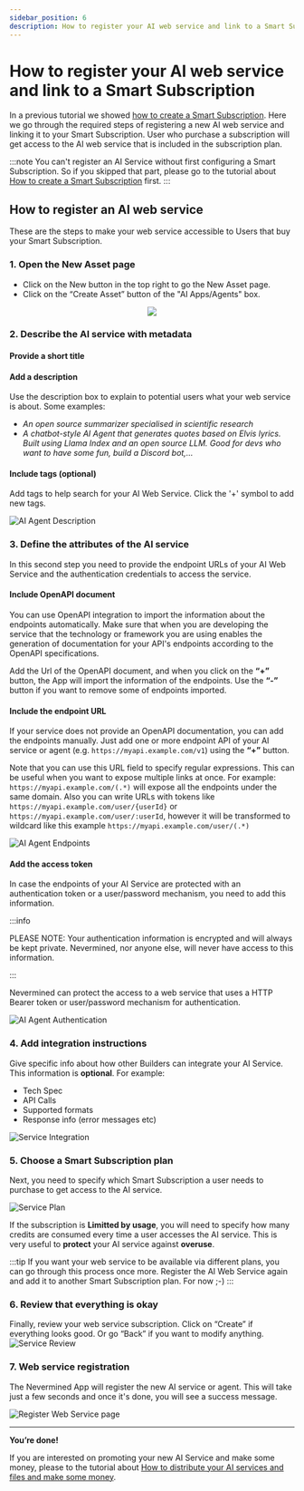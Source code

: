 ```yaml
---
sidebar_position: 6
description: How to register your AI web service and link to a Smart Subscription
---
```


# How to register your AI web service and link to a Smart Subscription

In a previous tutorial we showed [how to create a Smart Subscription](create-subscription). Here we go through the required steps of registering a new AI web service and linking it to your Smart Subscription. User who purchase a subscription will get access to the AI web service that is included in the subscription plan.

:::note
You can't register an AI Service without first configuring a Smart Subscription. So if you skipped that part, please go to the tutorial about [How to create a Smart Subscription](04-create-subscription.md) first.
:::


## How to register an AI web service

These are the steps to make your web service accessible to Users that buy your Smart Subscription.

### 1. Open the New Asset page

- Click on the New button in the top right to go the New Asset page.
- Click on the “Create Asset” button of the "AI Apps/Agents" box.

<p align="center"><img src="/images/tutorials/builders/new-agent-tile.png"/></p>

### 2. Describe the AI service with metadata

#### Provide a short title

#### Add a description

Use the description box to explain to potential users what your web service is about. Some examples:

- _An open source summarizer specialised in scientific research_
- _A chatbot-style AI Agent that generates quotes based on Elvis lyrics. Built using Llama Index and an open source LLM. Good for devs who want to have some fun, build a Discord bot,..._

#### Include tags (optional)

Add tags to help search for your AI Web Service.
Click the '+' symbol to add new tags.

![AI Agent Description](/images/tutorials/05-01-Webservice-Describe.png)

### 3. Define the attributes of the AI service

In this second step you need to provide the endpoint URLs of your AI Web Service and the authentication credentials to access the service.

#### Include OpenAPI document

You can use OpenAPI integration to import the information about the endpoints automatically. Make sure that when you are developing the service that the technology or framework you are using enables the generation of documentation for your API's endpoints according to the OpenAPI specifications.

Add the Url of the OpenAPI document, and when you click on the  **“+”** button, the App will import the information of the endpoints. Use the  **“-”** button if you want to remove some of endpoints imported.

#### Include the endpoint URL

If your service does not provide an OpenAPI documentation, you can add the endpoints manually. Just add one or more endpoint API of your AI service or agent (e.g. `https://myapi.example.com/v1`) using the **“+”** button.

Note that you can use this URL field to specify regular expressions. This can be useful when you want to expose multiple links at once. For example: 
`https://myapi.example.com/(.*)` will expose all the endpoints under the same domain.
Also you can write URLs with tokens like `https://myapi.example.com/user/{userId}` or `https://myapi.example.com/user/:userId`, however it will be transformed to wildcard like this example `https://myapi.example.com/user/(.*)`

![AI Agent Endpoints](/images/tutorials/builders/ai-agent-endpoints.png)


#### Add the access token

In case the endpoints of your AI Service are protected with an authentication token or a user/password mechanism, you need to add this information.

:::info

PLEASE NOTE: Your authentication information is encrypted and will always be kept private. Nevermined, nor anyone else, will never have access to this information. 

:::

Nevermined can protect the access to a web service that uses a HTTP Bearer token or user/password mechanism for authentication.

![AI Agent Authentication](/images/tutorials/builders/ai-agent-authentication.png)


### 4. Add integration instructions

Give specific info about how other Builders can integrate your AI Service. This information is **optional**. For example:

- Tech Spec
- API Calls 
- Supported formats
- Response info (error messages etc)

![Service Integration](/images/tutorials/builders/ai-agent-additional-info.png)

### 5. Choose a Smart Subscription plan

Next, you need to specify which Smart Subscription a user needs to purchase to get access to the AI service.

![Service Plan](/images/tutorials/builders/ai-agent-subscription-credits.png)

If the subscription is **Limitted by usage**, you will need to specify how many credits are consumed every time a user accesses the AI service. This is very useful to **protect** your AI service against **overuse**.

:::tip
If you want your web service to be available via different plans, you can go through this process once more. 
Register the AI Web Service again and add it to another Smart Subscription plan. For now ;-)
:::

### 6. Review that everything is okay

Finally, review your web service subscription. Click on “Create” if everything looks good. Or go “Back” if you want to modify anything.
![Service Review](/images/tutorials/05-05-Webservice-Review.png)

### 7. Web service registration

The Nevermined App will register the new AI service or agent. This will take just a few seconds and once it's done, you will see a success message.

![Register Web Service page](/images/tutorials/10_New_Service_05.png)

---

**You’re done!**

If you are interested on promoting your new AI Service and make some money, please to the tutorial about [How to distribute your AI services and files and make some money](09-distribute.md).
